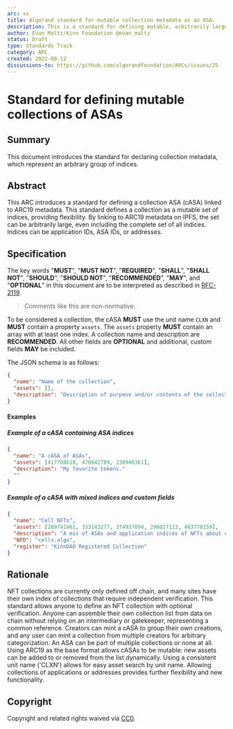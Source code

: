 ```yaml
---
arc: xx
title: Algorand standard for mutable collection metadata as an ASA.
description: This is a standard for defining mutable, arbitrarily large collections of ASAs.
author: Evan Maltz/Kinn Foundation @evan_maltz
status: Draft
type: Standards Track
category: ARC
created: 2022-08-12
discussions-to: https://github.com/algorandfoundation/ARCs/issues/25
---
```


# Standard for defining mutable collections of ASAs

## Summary

This document introduces the standard for declaring collection metadata, which represent an arbitrary group of indices.

## Abstract

This ARC introduces a standard for defining a collection ASA (cASA) linked to ARC19 metadata. This standard defines a collection as a mutable set of indices, providing flexibility. By linking to ARC19 metadata on IPFS, the set can be arbitrarily large, even including the complete set of all indices. Indices can be application IDs, ASA IDs, or addresses. 

## Specification

The key words "**MUST**", "**MUST NOT**", "**REQUIRED**", "**SHALL**", "**SHALL NOT**", "**SHOULD**", "**SHOULD NOT**", "**RECOMMENDED**", "**MAY**", and "**OPTIONAL**" in this document are to be interpreted as described in [RFC-2119](https://www.ietf.org/rfc/rfc2119.txt).

> Comments like this are non-normative.

To be considered a collection, the cASA **MUST** use the unit name `CLXN` and **MUST** contain a property `assets`. The `assets` property **MUST** contain an array with at least one index. A collection name and description are **RECOMMENDED**. All other fields are **OPTIONAL** and additional, custom fields **MAY** be included. 

The JSON schema is as follows:

```json
{
  "name": "Name of the collection",
  "assets": [],
  "description": "Description of purpose and/or contents of the collection"
}
```

#### Examples

##### Example of a cASA containing ASA indices

```json
{
  "name": "A cASA of ASAs",
  "assets": [417708610, 470842789, 230946361],
  "description": "My favorite tokens."
  ""
}
```

##### Example of a cASA with mixed indices and custom fields

```json
{
  "name": "Cell NFTs",
  "assets": [289741461, 333143277, 374937094, 290027123, 463778159],
  "description": "A mix of ASAs and application indices of NFTs about cells.",
  "NFD": "cells.algo",
  "register": "KinnDAO Registered Collection"
}
```

## Rationale

NFT collections are currently only defined off chain, and many sites have their own index of collections that require independent verification. This standard allows anyone to define an NFT collection with optional verification. Anyone can assemble their own collection list from data on chain without relying on an intermediary or gatekeeper, representing a common reference. Creators can mint a cASA to group their own creations, and any user can mint a collection from multiple creators for arbitrary categorization. An ASA can be part of multiple collections or none at all. Using ARC19 as the base format allows cASAs to be mutable: new assets can be added to or removed from the list dynamically. Using a consistent unit name ('CLXN') allows for easy asset search by unit name. Allowing collections of applications or addresses provides further flexibility and new functionality.

## Copyright

Copyright and related rights waived via [CC0](https://creativecommons.org/publicdomain/zero/1.0/).
